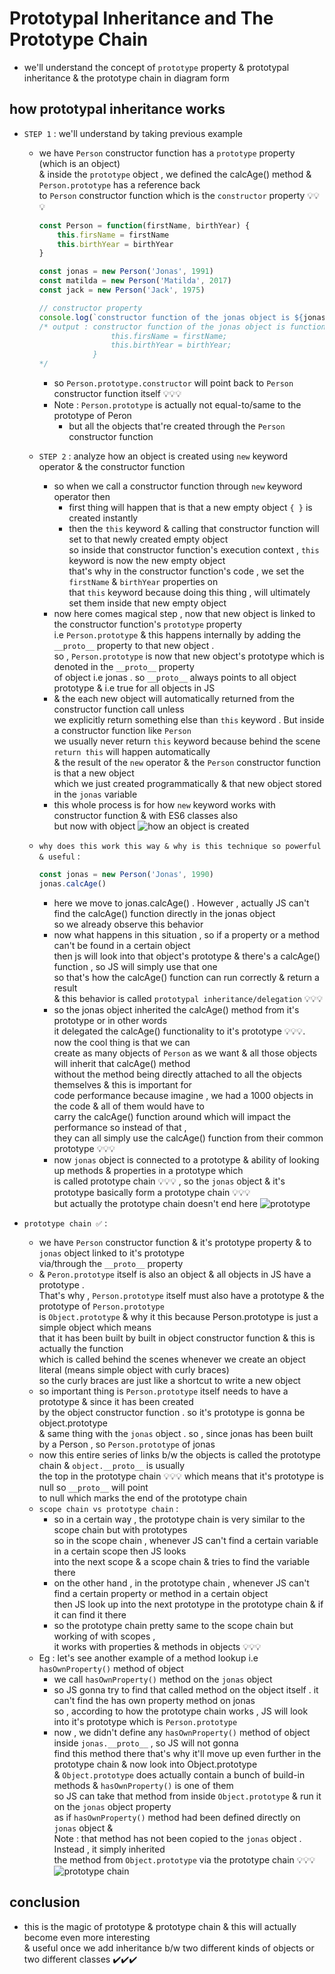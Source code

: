 # Prototypal Inheritance and The Prototype Chain

- we'll understand the concept of `prototype` property & prototypal inheritance & the prototype chain in diagram form 

## how prototypal inheritance works 

- `STEP 1` : we'll understand by taking previous example
    - we have `Person` constructor function has a `prototype` property (which is an object) <br>
        & inside the `prototype` object , we defined the calcAge() method & `Person.prototype` has a reference back <br>
        to `Person` constructor function which is the `constructor` property 💡💡💡
        ```js
        const Person = function(firstName, birthYear) {
            this.firsName = firstName
            this.birthYear = birthYear
        }

        const jonas = new Person('Jonas', 1991)
        const matilda = new Person('Matilda', 2017)
        const jack = new Person('Jack', 1975)

        // constructor property
        console.log(`constructor function of the jonas object is ${jonas.constructor}`)
        /* output : constructor function of the jonas object is function Person(firstName, birthYear) {
                        this.firsName = firstName;
                        this.birthYear = birthYear;
                    } 
        */
        ```
        - so `Person.prototype.constructor` will point back to `Person` constructor function itself 💡💡💡
        - Note : `Person.prototype` is actually not equal-to/same to the prototype of Peron
            - but all the objects that're created through the `Person` constructor function
            
    - `STEP 2` : analyze how an object is created using `new` keyword operator & the constructor function
        - so when we call a constructor function through `new` keyword operator then 
            - first thing will happen that is that a new empty object `{ }` is created instantly
            - then the `this` keyword & calling that constructor function will set to that newly created empty object <br>
                so inside that constructor function's execution context , `this` keyword is now the new empty object <br>
                that's why in the constructor function's code , we set the `firstName` & `birthYear` properties on <br>
                that `this` keyword because doing this thing , will ultimately set them inside that new empty object 
        - now here comes magical step , now that new object is linked to the constructor function's `prototype` property <br>
            i.e `Person.prototype` & this happens internally by adding the `__proto__` property to that new object . <br>
            so , `Person.prototype` is now that new object's prototype which is denoted in the `__proto__` property <br>
            of object i.e jonas . so `__proto__` always points to all object prototype & i.e true for all objects in JS 
        - & the each new object will automatically returned from the constructor function call unless <br>
            we explicitly return something else than `this` keyword . But inside a constructor function like `Person` <br>
            we usually never return `this` keyword because behind the scene `return this` will happen automatically <br>
            & the result of the `new` operator & the `Person` constructor function is that a new object <br>
            which we just created programmatically & that new object stored in the `jonas` variable 
        - this whole process is for how `new` keyword works with constructor function & with ES6 classes also <br>
            but now with object
    ![how an object is created](../notes-pics/14-module/7-lecture/lecture-7-0.jpg)

    - `why does this work this way & why is this technique so powerful & useful` :  
        ```js
        const jonas = new Person('Jonas', 1990)
        jonas.calcAge()
        ```
        - here we move to jonas.calcAge() . However , actually JS can't find the calcAge() function directly in the jonas object <br>
            so we already observe this behavior
        - now what happens in this situation , so if a property or a method can't be found in a certain object <br>
            then js will look into that object's prototype & there's a calcAge() function , so JS will simply use that one <br> 
            so that's how the calcAge() function can run correctly & return a result <br>
            & this behavior is called `prototypal inheritance/delegation` 💡💡💡 <br>
        - so the jonas object inherited the calcAge() method from it's prototype or in other words <br>
            it delegated the calcAge() functionality to it's prototype 💡💡💡. now the cool thing is that we can <br>
            create as many objects of `Person` as we want & all those objects will inherit that calcAge() method <br>
            without the method being directly attached to all the objects themselves & this is important for <br>
            code performance because imagine , we had a 1000 objects in the code & all of them would have to <br>
            carry the calcAge() function around which will impact the performance so instead of that , <br>
            they can all simply use the calcAge() function from their common prototype 💡💡💡
        - now `jonas` object is connected to a prototype & ability of looking up methods & properties in a prototype which <br>
            is called prototype chain 💡💡💡 , so the `jonas` object & it's prototype basically form a prototype chain 💡💡💡 <br>
            but actually the prototype chain doesn't end here 
    ![prototype](../notes-pics/14-module/7-lecture/lecture-7-1.jpg)

- `prototype chain ✅` : 
    - we have `Person` constructor function & it's prototype property & to `jonas` object linked to it's prototype <br>
        via/through the `__proto__` property
    - & `Peron.prototype` itself is also an object & all objects in JS have a prototype . <br>
        That's why , `Person.prototype` itself must also have a prototype & the prototype of `Person.prototype` <br> 
        is `Object.prototype` & why it this because Person.prototype is just a simple object which means <br>
        that it has been built by built in object constructor function & this is actually the function <br>
        which is called behind the scenes whenever we create an object literal (means simple object with curly braces) <br>
        so the curly braces are just like a shortcut to write a new object
    - so important thing is `Person.prototype` itself needs to have a prototype & since it has been created <br>
        by the object constructor function . so it's prototype is gonna be object.prototype <br>
        & same thing with the `jonas` object . so , since jonas has been built by a Person , so `Person.prototype` of jonas
    - now this entire series of links b/w the objects is called the prototype chain & `object.__proto__` is usually <br>
        the top in the prototype chain 💡💡💡 which means that it's prototype is null so `__proto__` will point <br>
        to null which marks the end of the prototype chain
    - `scope chain vs prototype chain` : 
        - so in a certain way , the prototype chain is very similar to the scope chain but with prototypes <br>
            so in the scope chain , whenever JS can't find a certain variable in a certain scope then JS looks <br>
            into the next scope & a scope chain & tries to find the variable there <br>
        - on the other hand , in the prototype chain , whenever JS can't find a certain property or method in a certain object <br>
            then JS look up into the next prototype in the prototype chain & if it can find it there
        - so the prototype chain pretty same to the scope chain but working of with scopes , <br>
            it works with properties & methods in objects 💡💡💡
    - Eg : let's see another example of a method lookup i.e `hasOwnProperty()` method of object
        - we call `hasOwnProperty()` method on the `jonas` object
        - so JS gonna try to find that called method on the object itself . it can't find the has own property method on jonas <br>
            so , according to how the prototype chain works , JS will look into it's prototype which is `Person.prototype` <br>
        - now , we didn't define any `hasOwnProperty()` method of object inside `jonas.__proto__` , so JS will not gonna <br>
            find this method there that's why it'll move up even further in the prototype chain & now look into Object.prototype <br>
            & `Object.prototype` does actually contain a bunch of build-in methods & `hasOwnProperty()` is one of them <br> 
            so JS can take that method from inside `Object.prototype` & run it on the `jonas` object property <br>
            as if `hasOwnProperty()` method had been defined directly on `jonas` object & <br>
            Note : that method has not been copied to the `jonas` object . Instead , it simply inherited <br>
            the method from `Object.prototype` via the prototype chain 💡💡💡
    ![prototype chain](../notes-pics/14-module/7-lecture/lecture-7-2.jpg)

## conclusion

- this is the magic of prototype & prototype chain & this will actually become even more interesting <br>
    & useful once we add inheritance b/w two different kinds of objects or two different classes ✔️✔️✔️

